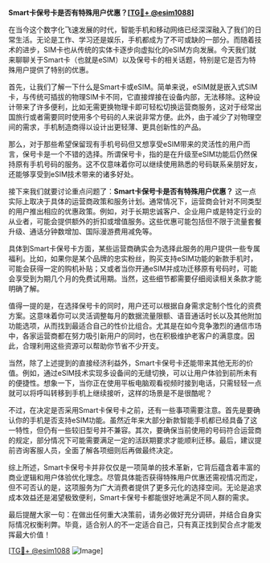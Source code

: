 **Smart卡保号卡是否有特殊用户优惠？[[TG💪+ @esim1088](https://t.me/s/esim1088)]**

在当今这个数字化飞速发展的时代，智能手机和移动网络已经深深融入了我们的日常生活。无论是工作、学习还是娱乐，手机都成为了不可或缺的一部分。而随着技术的进步，SIM卡也从传统的实体卡逐步向虚拟化的eSIM方向发展。今天我们就来聊聊关于Smart卡（也就是eSIM）以及保号卡的相关话题，特别是它是否为特殊用户提供了特别的优惠。

首先，让我们了解一下什么是Smart卡或eSIM。简单来说，eSIM就是嵌入式SIM卡，与传统可插拔的物理SIM卡不同，它直接焊接在设备内部，无法移除。这种设计带来了许多便利，比如无需更换物理卡即可轻松切换运营商服务，这对于经常出国旅行或者需要同时使用多个号码的人来说非常方便。此外，由于减少了对物理空间的需求，手机制造商得以设计出更轻薄、更具创新性的产品。

那么，对于那些希望保留现有手机号码但又想享受eSIM带来的灵活性的用户而言，保号卡是一个不错的选择。所谓保号卡，指的是在升级至eSIM功能后仍然保持原有手机号码的服务。这不仅意味着你可以继续使用熟悉的号码联系亲朋好友，还能够享受到eSIM技术带来的诸多好处。

接下来我们就要讨论重点问题了：**Smart卡保号卡是否有特殊用户优惠？** 这一点实际上取决于具体的运营商政策和服务计划。通常情况下，运营商会针对不同类型的用户推出相应的优惠政策。例如，对于长期忠诚客户、企业用户或是特定行业的从业者，可能会提供额外的折扣或增值服务。这些优惠可能包括但不限于流量套餐升级、通话分钟数增加、国际漫游费用减免等。

具体到Smart卡保号卡方面，某些运营商确实会为选择此服务的用户提供一些专属福利。比如，如果你是某个品牌的忠实粉丝，购买支持eSIM功能的新款手机时，可能会获得一定的购机补贴；又或者当你开通eSIM并成功迁移原有号码时，可能会享受到为期几个月的免费试用期。当然，这些细节都需要仔细阅读相关条款才能明确了解。

值得一提的是，在选择保号卡的同时，用户还可以根据自身需求定制个性化的资费方案。这意味着你可以灵活调整每月的数据流量限额、语音通话时长以及其他附加功能选项，从而找到最适合自己的性价比组合。尤其是在如今竞争激烈的通信市场中，各家运营商都在努力吸引新用户的同时，也在积极维护老客户的满意度。因此，合理利用这些资源可以帮助你节省不少开支。

当然，除了上述提到的直接经济利益外，Smart卡保号卡还能带来其他无形的价值。例如，通过eSIM技术实现多设备间的无缝切换，可以让用户体验到前所未有的便捷性。想象一下，当你正在使用平板电脑观看视频时接到电话，只需轻轻一点就可以将呼叫转移到手机上继续接听，这样的场景是不是很酷呢？

不过，在决定是否采用Smart卡保号卡之前，还有一些事项需要注意。首先是要确认你的手机是否支持eSIM功能。虽然近年来大部分新款智能手机都已经具备了这一特性，但仍有一些较旧型号并不兼容。其次，要确保当前使用的号码符合运营商的规定，部分情况下可能需要满足一定的活跃期要求才能顺利迁移。最后，建议提前咨询客服人员，全面了解各项细则后再做最终决定。

综上所述，Smart卡保号卡并非仅仅是一项简单的技术革新，它背后蕴含着丰富的商业逻辑和用户体验优化理念。尽管具体能否获得特殊用户优惠还需视情况而定，但不可否认的是，这项服务为广大消费者提供了更多元化的选择空间。无论是追求成本效益还是渴望极致便利，Smart卡保号卡都能很好地满足不同人群的需求。

最后提醒大家一句：在做出任何重大决策前，请务必做好充分调研，并结合自身实际情况权衡利弊。毕竟，适合别人的不一定适合自己，只有真正找到契合点才能发挥最大价值！

[[TG💪+ @esim1088](https://t.me/s/esim1088) ![Image](https://i.postimg.cc/4NQfJmqS/Snipaste-2025-05-13-00-14-12.png)]